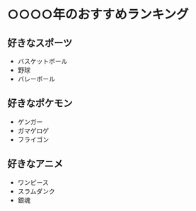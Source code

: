 # ○○○○年のおすすめランキング



## 好きなスポーツ
- バスケットボール
- 野球
- バレーボール

## 好きなポケモン
- ゲンガー
- ガマゲロゲ
- フライゴン

## 好きなアニメ
- ワンピース
- スラムダンク
- 銀魂
